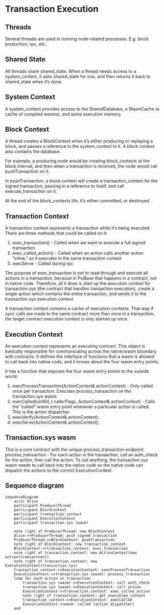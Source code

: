 # Transaction Execution

## Threads

Several threads are used in running node-related processes. E.g. block production, rpc, etc..

## Shared State

All threads share shared_state. When a thread needs access to a system_context, it asks shared_state for one, and then returns it back to shared_state when it’s done.

## System Context

A system_context provides access to the SharedDatabase, a WasmCache (a cache of compiled wasms), and some execution memory.

## Block Context

A thread creates a BlockContext when it’s either producing or replaying a block, and passes a reference to the system_context to it. A block context also contains the database.

For example, a producing node would be creating block_contexts at the block interval, and then when a transaction is received, the node would call pushTransaction on it.

In pushTransaction, a block context will create a transaction_context for the signed transaction, passing in a reference to itself, and call execute_transaction on it.

At the end of the block_contexts life, it’s either committed, or destroyed.

## Transaction Context

A transaction context represents a transaction while it’s being executed. There are three methods that could be called on it:
1. exec_transaction() - Called when we want to execute a full signed transaction
2. exec_called_action() - Called when an action calls another action “inline,” so it executes in the same transaction context
3. execServe - Called during rpc

The purpose of exec_transaction is not to read through and execute all actions in a transaction, because in PsiBase that happens in a contract, not in native code. Therefore, all it does is start up the execution context for transaction.sys (the contract that handles transaction execution), create a single action which contains the entire transaction, and sends it to the transaction.sys execution context.

A transaction context contains a cache of execution contexts. That way if sync calls are made to the same contract more than once in a transaction, the target contract execution context is only started up once.

## Execution Context

An execution context represents an executing contract. This object is basically responsible for communicating across the native/wasm boundary with contracts. It defines the interface of functions that a wasm is allowed to call back into native code, and it knows about the four wasm entry points. 

It has a function that exposes the four wasm entry points to the outside world:
1. execProcessTransaction(ActionContext& actionContext) - Only called once per transaction. Executes process_transaction on the transaction.sys wasm.
2. execCalled(uint64_t callerFlags, ActionContext& actionContext) - Calls the “called” wasm entry point whenever a particular action is called. This is the action dispatcher.
3. execVerify(ActionContext& actionContext);
4. execServe(ActionContext& actionContext);

## Transaction.sys wasm

This is a core contract with the unique process_transaction endpoint.
process_transaction - For each action in the transaction, call an auth_check for the action, then call the action. To call anything, the transaction.sys wasm needs to call back into the native code so the native code can dispatch the actions to the correct ExecutionContext.

## Sequence diagram

```mermaid
sequenceDiagram
    actor Alice
    participant ProducerThread
    participant BlockContext
    participant transaction_context
    participant ExecutionContext
    participant transaction.sys (wasm)

    note right of ProducerThread: new BlockContext
    Alice->>ProducerThread: push signed transaction
    ProducerThread->>BlockContext: pushTransaction
    note right of BlockContext: new transaction_context
    BlockContext->>transaction_context: exec_transaction
    note right of transaction_context: new ActionContext(new action(transaction))
    note right of transaction_context: new ExecutionContext(transaction.sys)
    transaction_context->>ExecutionContext: execProcessTransaction
    ExecutionContext->>transaction.sys (wasm): process_transaction
    loop for each action in transaction
        transaction.sys (wasm)->>ExecutionContext: call auth_check
        transaction.sys (wasm)->>ExecutionContext: call action
        ExecutionContext->>transaction_context: exec_called_action
        note right of transaction_context: get_execution_context
        transaction_context->>ExecutionContext: execCalled 
        ExecutionContext->>wasm: called (action dispatcher)
    end
```